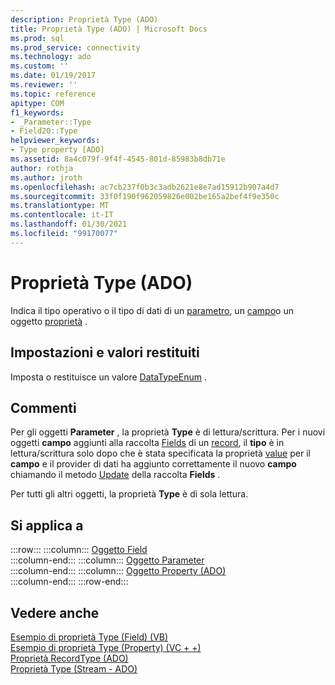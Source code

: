```yaml
---
description: Proprietà Type (ADO)
title: Proprietà Type (ADO) | Microsoft Docs
ms.prod: sql
ms.prod_service: connectivity
ms.technology: ado
ms.custom: ''
ms.date: 01/19/2017
ms.reviewer: ''
ms.topic: reference
apitype: COM
f1_keywords:
- _Parameter::Type
- Field20::Type
helpviewer_keywords:
- Type property [ADO]
ms.assetid: 8a4c079f-9f4f-4545-801d-85983b8db71e
author: rothja
ms.author: jroth
ms.openlocfilehash: ac7cb237f0b3c3adb2621e8e7ad15912b907a4d7
ms.sourcegitcommit: 33f0f190f962059826e002be165a2bef4f9e350c
ms.translationtype: MT
ms.contentlocale: it-IT
ms.lasthandoff: 01/30/2021
ms.locfileid: "99170077"
---
```

# <a name="type-property-ado"></a>Proprietà Type (ADO)
Indica il tipo operativo o il tipo di dati di un [parametro](./parameter-object.md), un [campo](./field-object.md)o un oggetto [proprietà](./property-object-ado.md) .  
  
## <a name="settings-and-return-values"></a>Impostazioni e valori restituiti  
 Imposta o restituisce un valore [DataTypeEnum](./datatypeenum.md) .  
  
## <a name="remarks"></a>Commenti  
 Per gli oggetti **Parameter** , la proprietà **Type** è di lettura/scrittura. Per i nuovi oggetti **campo** aggiunti alla raccolta [Fields](./fields-collection-ado.md) di un [record](./record-object-ado.md), il **tipo** è in lettura/scrittura solo dopo che è stata specificata la proprietà [value](./value-property-ado.md) per il **campo** e il provider di dati ha aggiunto correttamente il nuovo **campo** chiamando il metodo [Update](./update-method.md) della raccolta **Fields** .  
  
 Per tutti gli altri oggetti, la proprietà **Type** è di sola lettura.  
  
## <a name="applies-to"></a>Si applica a  

:::row:::
    :::column:::
        [Oggetto Field](./field-object.md)  
    :::column-end:::
    :::column:::
        [Oggetto Parameter](./parameter-object.md)  
    :::column-end:::
    :::column:::
        [Oggetto Property (ADO)](./property-object-ado.md)  
    :::column-end:::
:::row-end:::

## <a name="see-also"></a>Vedere anche  
 [Esempio di proprietà Type (Field) (VB)](./type-property-example-field-vb.md)   
 [Esempio di proprietà Type (Property) (VC + +)](./type-property-example-property-vc.md)   
 [Proprietà RecordType (ADO)](./recordtype-property-ado.md)   
 [Proprietà Type (Stream - ADO)](./type-property-ado-stream.md)